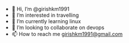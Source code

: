 - 👋 Hi, I’m @girishkm1991
- 👀 I’m interested in travelling
- 🌱 I’m currently learning linux
- 💞️ I’m looking to collaborate on devops
- 📫 How to reach me girishkm1991@gmail.com

<!---
girishkm1991/girishkm1991 is a ✨ special ✨ repository because its `README.md` (this file) appears on your GitHub profile.
You can click the Preview link to take a look at your changes.
--->
